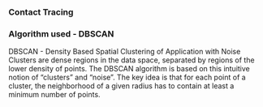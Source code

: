 ### Contact Tracing
### Algorithm used - DBSCAN
DBSCAN - Density Based Spatial Clustering of Application with Noise \
Clusters are dense regions in the data space, separated by regions of the lower density of points. The DBSCAN algorithm is based on this intuitive notion of “clusters” and “noise”. The key idea is that for each point of a cluster, the neighborhood of a given radius has to contain at least a minimum number of points.
